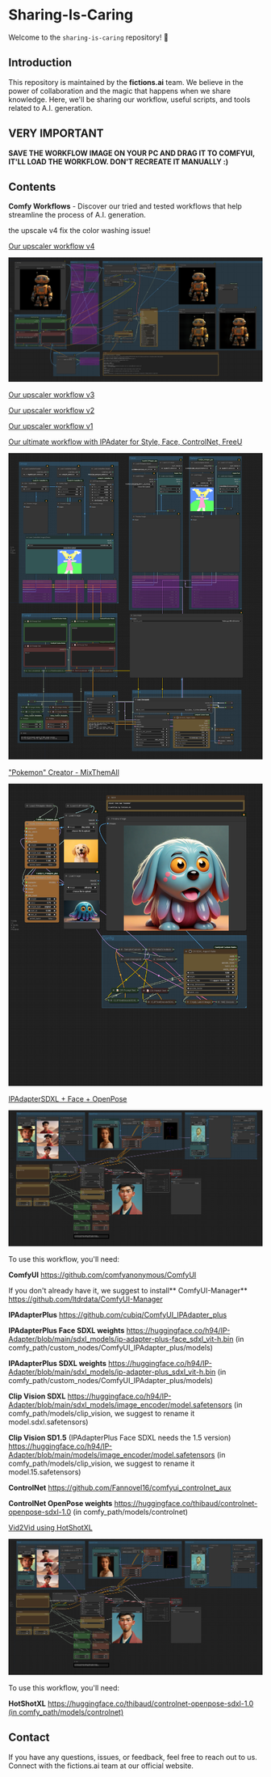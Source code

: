 # Sharing-Is-Caring

Welcome to the `sharing-is-caring` repository! 🎉

## Introduction

This repository is maintained by the **fictions.ai** team. We believe in the power of collaboration and the magic that happens when we share knowledge. Here, we'll be sharing our workflow, useful scripts, and tools related to A.I. generation.

## VERY IMPORTANT

**SAVE THE WORKFLOW IMAGE ON YOUR PC AND DRAG IT TO COMFYUI, IT'LL LOAD THE WORKFLOW. DON'T RECREATE IT MANUALLY :)**

## Contents

**Comfy Workflows** - Discover our tried and tested workflows that help streamline the process of A.I. generation.

the upscale v4 fix the color washing issue!

[Our upscaler workflow v4](https://github.com/fictions-ai/sharing-is-caring/blob/main/upscale_v4.png)

![workflow img](https://github.com/fictions-ai/sharing-is-caring/blob/main/upscale_v4.png)

[Our upscaler workflow v3](https://github.com/fictions-ai/sharing-is-caring/blob/main/upscale_v3.png)

[Our upscaler workflow v2](https://github.com/fictions-ai/sharing-is-caring/blob/main/upscale_v2.png)

[Our upscaler workflow v1](https://github.com/fictions-ai/sharing-is-caring/blob/main/upscale_v1.png)


[Our ultimate workflow with IPAdater for Style, Face, ControlNet, FreeU](https://github.com/fictions-ai/sharing-is-caring/blob/main/christmas-workflow.png)

![workflow img](https://github.com/fictions-ai/sharing-is-caring/blob/main/christmas-workflow.png)

["Pokemon" Creator - MixThemAll](https://github.com/fictions-ai/sharing-is-caring/blob/main/MixThemAll.png)

![workflow img](https://github.com/fictions-ai/sharing-is-caring/blob/main/MixThemAll.png)


[IPAdapterSDXL + Face + OpenPose](https://github.com/fictions-ai/sharing-is-caring/blob/main/ipadapter_face_sdxl_openpose.json)

![workflow img](https://github.com/fictions-ai/sharing-is-caring/blob/main/ipadapter_face_sdxl_openpose.png)

To use this workflow, you'll need:

**ComfyUI** https://github.com/comfyanonymous/ComfyUI

If you don't already have it, we suggest to install** ComfyUI-Manager** https://github.com/ltdrdata/ComfyUI-Manager

**IPAdapterPlus** https://github.com/cubiq/ComfyUI_IPAdapter_plus

**IPAdapterPlus Face SDXL weights** https://huggingface.co/h94/IP-Adapter/blob/main/sdxl_models/ip-adapter-plus-face_sdxl_vit-h.bin (in comfy_path/custom_nodes/ComfyUI_IPAdapter_plus/models)

**IPAdapterPlus SDXL weights** https://huggingface.co/h94/IP-Adapter/blob/main/sdxl_models/ip-adapter-plus_sdxl_vit-h.bin (in comfy_path/custom_nodes/ComfyUI_IPAdapter_plus/models)

**Clip Vision SDXL** https://huggingface.co/h94/IP-Adapter/blob/main/sdxl_models/image_encoder/model.safetensors  (in comfy_path/models/clip_vision, we suggest to rename it model.sdxl.safetensors)

**Clip Vision SD1.5** (IPAdapterPlus Face SDXL needs the 1.5 version) https://huggingface.co/h94/IP-Adapter/blob/main/models/image_encoder/model.safetensors  (in comfy_path/models/clip_vision, we suggest to rename it model.15.safetensors)

**ControlNet** https://github.com/Fannovel16/comfyui_controlnet_aux

**ControlNet OpenPose weights** https://huggingface.co/thibaud/controlnet-openpose-sdxl-1.0 (in comfy_path/models/controlnet)

[Vid2Vid using HotShotXL](https://github.com/fictions-ai/sharing-is-caring/blob/main/workflow-vid2vid-hotshotXL-ipadapterplusface-ipadapter.json)

![workflow img](https://github.com/fictions-ai/sharing-is-caring/blob/main/ipadapter_face_sdxl_openpose.png)

To use this workflow, you'll need:

**HotShotXL** [https://huggingface.co/thibaud/controlnet-openpose-sdxl-1.0 (in comfy_path/models/controlnet)](https://huggingface.co/hotshotco/Hotshot-XL)




## Contact
If you have any questions, issues, or feedback, feel free to reach out to us. Connect with the fictions.ai team at our official website.
